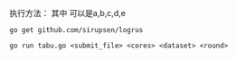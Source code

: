 执行方法：
其中 <dataset> 可以是a,b,c,d,e

```
go get github.com/sirupsen/logrus

go run tabu.go <submit_file> <cores> <dataset> <round>
```
